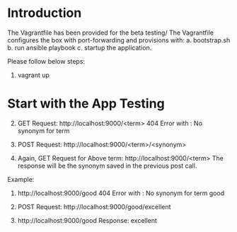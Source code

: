 # Introduction

The Vagrantfile has been provided for the beta testing/
The Vagrantfile  configures the box with port-forwarding and provisions with:
 a. bootstrap.sh 
 b. run ansible playbook
 c. startup the application.

Please follow below steps:

1. vagrant up

# Start with the App Testing
2. GET Request: http://localhost:9000/<term\>
   404 Error with : No synonym for term <term>

3. POST Request: http://localhost:9000/\<term\>/\<synonym\>
   
4. Again, GET Request for Above term: http://localhost:9000/\<term\>
   The response will be the synonym saved in the previous post call.

Example:

 1. http://localhost:9000/good
    404 Error with : No synonym for term good

 2. POST Request: http://localhost:9000/good/excellent

 3. http://localhost:9000/good
 	Response: excellent

